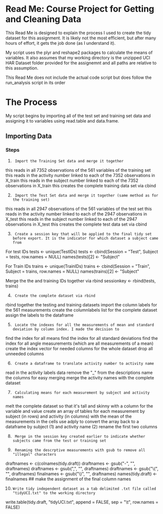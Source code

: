 Read Me: Course Project for Getting and Cleaning Data
==================================

This Read Me is designed to explain the process I used to create the tidy dataset for this assignment. It is likely not the most efficient, but after many hours of effort, it gets the job done (as I understand it).

My script uses the plyr and reshape2 packages to calculate the means of variables. It also assumes that my working directory is the unzipped UCI HAR Dataset folder provided for the assignemnt and all paths are relative to this assumption. 

This Read Me does not include the actual code script but does follow the run_analysis script in its order

# The Process #
My script begins by importing all of the test set and training set data and assigning it to variables using read.table and data.frame. 

## Importing Data ##

### Steps ###
1.      Import the Training Set data and merge it together
this reads in all 7352 observations of the 561 variables of the training set
this reads in the activity number linked to each of the 7352 observations in X_train
this reads in the subject number linked to each of the 7352 observations in X_train
this creates the complete training data set via cbind

2.      Import the Test Set data and merge it together (same method as for the training set)
this reads in all 2947 observations of the 561 variables of the test set
this reads in the activity number linked to each of the 2947 observations in X_test
this reads in the subject number linked to each of the 2947 observations in X_test
this creates the complete test data set via cbind

3.      Create a session key that will be applied to the final tidy set before export. It is the indicator for which dataset a subject came from
For test IDs
tests <- unique(TestIDs)
tests <- cbind(Session = "Test", Subject = tests, row.names = NULL)
names(tests)[2] <- "Subject"

For Train IDs
trains <- unique(TrainIDs)
trains <- cbind(Session = "Train", Subject = trains, row.names = NULL)
names(trains)[2] <- "Subject"

Merge the the and training IDs together via rbind
sessionkey <- rbind(tests, trains)

4.      Create the complete dataset via rbind
rbind together the testing and training datasets
import the column labels for the 561 measurements
create the columnlabels list for the complete dataset
assign the labels to the dataframe

5.      Locate the indexes for all the measurements of mean and standard deviation by column index. I made the decision to 
find the index for all means
find the index for all standard deviations
find the index for all angle measurements (which are all measurements of a mean)
create the index vector for needed columns for the whole dataset
drop all unneeded columns

6.      Create a dataframe to translate activity number to activity name
read in the activity labels data
remove the "_" from the descriptions
name the columns for easy merging
merge the activity names with the complete dataset

7.      Calculating means for each measurement by subject and activity names
melt the complete dataset so that it's tall and skinny with a column for the variable and value
create an array of tables for each measurement by subject (in rows) and activity (in columns) with the mean of the measurements in the cells
use adply to convert the array back to a dataframe by subject (1) and activity name (2)
rename the first two columns

8.      Merge in the session key created earlier to indicate whether subjects came from the test or training set

9.      Renaming the descrptive measurements with gsub to remove all "illegal" characters
draftnames <- c(colnames(tidy.draft))
draftnames <- gsub("-", "", draftnames)
draftnames <- gsub(",", "", draftnames)
draftnames <- gsub("\\(", "", draftnames)
finalnames <- gsub("\\)", "", draftnames)
names(tidy.draft) <- finalnames ## make the assignment of the final column names

10.     Write tidy independent dataset as a tab delimited .txt file called "tidyUCI.txt" to the working directory
write.table(tidy.draft, "tidyUCI.txt", append = FALSE, sep = "\t", row.names = FALSE)

